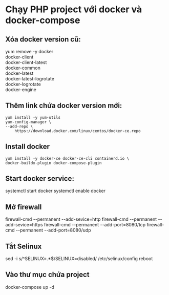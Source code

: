 # Chạy PHP project với docker và docker-compose

## Xóa docker version cũ:
yum remove -y docker \
                  docker-client \
                  docker-client-latest \
                  docker-common \
                  docker-latest \
                  docker-latest-logrotate \
                  docker-logrotate \
                  docker-engine

## Thêm link chứa docker version mới:
	yum install -y yum-utils
	yum-config-manager \
   	--add-repo \
    	https://download.docker.com/linux/centos/docker-ce.repo

## Install docker
	yum install -y docker-ce docker-ce-cli containerd.io \
 	docker-buildx-plugin docker-compose-plugin

## Start docker service:
systemctl start docker
systemctl enable docker

## Mở firewall
firewall-cmd --permanent --add-sevice=http
firewall-cmd --permanent --add-sevice=https
firewall-cmd --permanent --add-port=8080/tcp
firewall-cmd --permanent --add-port=8080/udp

## Tắt Selinux
sed -i s/^SELINUX=.*$/SELINUX=disabled/ /etc/selinux/config
reboot

## Vào thư mục chứa project
docker-compose up -d


